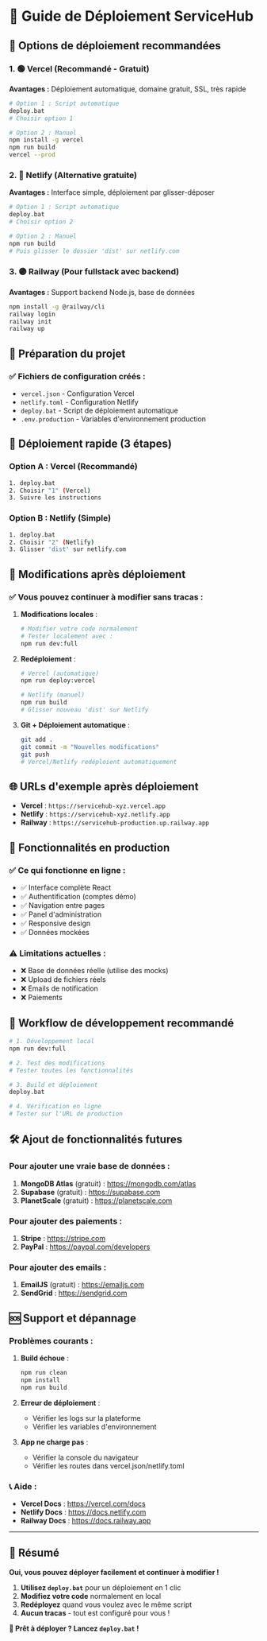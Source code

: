 # 🚀 Guide de Déploiement ServiceHub

## 🎯 Options de déploiement recommandées

### 1. 🟢 **Vercel** (Recommandé - Gratuit)
**Avantages :** Déploiement automatique, domaine gratuit, SSL, très rapide

```bash
# Option 1 : Script automatique
deploy.bat
# Choisir option 1

# Option 2 : Manuel
npm install -g vercel
npm run build
vercel --prod
```

### 2. 🔵 **Netlify** (Alternative gratuite)
**Avantages :** Interface simple, déploiement par glisser-déposer

```bash
# Option 1 : Script automatique
deploy.bat
# Choisir option 2

# Option 2 : Manuel
npm run build
# Puis glisser le dossier 'dist' sur netlify.com
```

### 3. 🟣 **Railway** (Pour fullstack avec backend)
**Avantages :** Support backend Node.js, base de données

```bash
npm install -g @railway/cli
railway login
railway init
railway up
```

## 📁 Préparation du projet

### ✅ Fichiers de configuration créés :
- `vercel.json` - Configuration Vercel
- `netlify.toml` - Configuration Netlify  
- `deploy.bat` - Script de déploiement automatique
- `.env.production` - Variables d'environnement production

## 🚀 Déploiement rapide (3 étapes)

### Option A : Vercel (Recommandé)
```bash
1. deploy.bat
2. Choisir "1" (Vercel)
3. Suivre les instructions
```

### Option B : Netlify (Simple)
```bash
1. deploy.bat
2. Choisir "2" (Netlify)
3. Glisser 'dist' sur netlify.com
```

## 🔧 Modifications après déploiement

### ✅ Vous pouvez continuer à modifier sans tracas :

1. **Modifications locales** :
   ```bash
   # Modifier votre code normalement
   # Tester localement avec :
   npm run dev:full
   ```

2. **Redéploiement** :
   ```bash
   # Vercel (automatique)
   npm run deploy:vercel
   
   # Netlify (manuel)
   npm run build
   # Glisser nouveau 'dist' sur Netlify
   ```

3. **Git + Déploiement automatique** :
   ```bash
   git add .
   git commit -m "Nouvelles modifications"
   git push
   # Vercel/Netlify redéploient automatiquement
   ```

## 🌐 URLs d'exemple après déploiement

- **Vercel** : `https://servicehub-xyz.vercel.app`
- **Netlify** : `https://servicehub-xyz.netlify.app`
- **Railway** : `https://servicehub-production.up.railway.app`

## 📱 Fonctionnalités en production

### ✅ Ce qui fonctionne en ligne :
- ✅ Interface complète React
- ✅ Authentification (comptes démo)
- ✅ Navigation entre pages
- ✅ Panel d'administration
- ✅ Responsive design
- ✅ Données mockées

### ⚠️ Limitations actuelles :
- ❌ Base de données réelle (utilise des mocks)
- ❌ Upload de fichiers réels
- ❌ Emails de notification
- ❌ Paiements

## 🔄 Workflow de développement recommandé

```bash
# 1. Développement local
npm run dev:full

# 2. Test des modifications
# Tester toutes les fonctionnalités

# 3. Build et déploiement
deploy.bat

# 4. Vérification en ligne
# Tester sur l'URL de production
```

## 🛠️ Ajout de fonctionnalités futures

### Pour ajouter une vraie base de données :
1. **MongoDB Atlas** (gratuit) : https://mongodb.com/atlas
2. **Supabase** (gratuit) : https://supabase.com
3. **PlanetScale** (gratuit) : https://planetscale.com

### Pour ajouter des paiements :
1. **Stripe** : https://stripe.com
2. **PayPal** : https://paypal.com/developers

### Pour ajouter des emails :
1. **EmailJS** (gratuit) : https://emailjs.com
2. **SendGrid** : https://sendgrid.com

## 🆘 Support et dépannage

### Problèmes courants :

1. **Build échoue** :
   ```bash
   npm run clean
   npm install
   npm run build
   ```

2. **Erreur de déploiement** :
   - Vérifier les logs sur la plateforme
   - Vérifier les variables d'environnement

3. **App ne charge pas** :
   - Vérifier la console du navigateur
   - Vérifier les routes dans vercel.json/netlify.toml

### 📞 Aide :
- **Vercel Docs** : https://vercel.com/docs
- **Netlify Docs** : https://docs.netlify.com
- **Railway Docs** : https://docs.railway.app

---

## 🎉 Résumé

**Oui, vous pouvez déployer facilement et continuer à modifier !**

1. **Utilisez `deploy.bat`** pour un déploiement en 1 clic
2. **Modifiez votre code** normalement en local
3. **Redéployez** quand vous voulez avec le même script
4. **Aucun tracas** - tout est configuré pour vous !

**🚀 Prêt à déployer ? Lancez `deploy.bat` !**